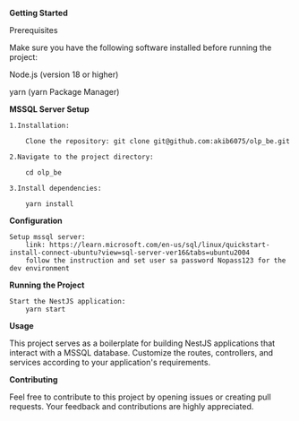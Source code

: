 **Getting Started**

Prerequisites

Make sure you have the following software installed before running the project:

Node.js (version 18 or higher)

yarn (yarn Package Manager)

**MSSQL Server Setup**

    1.Installation:

        Clone the repository: git clone git@github.com:akib6075/olp_be.git
    
    2.Navigate to the project directory:

        cd olp_be

    3.Install dependencies:

        yarn install

**Configuration**

    Setup mssql server:
        link: https://learn.microsoft.com/en-us/sql/linux/quickstart-install-connect-ubuntu?view=sql-server-ver16&tabs=ubuntu2004
        follow the instruction and set user sa password Nopass123 for the dev environment

**Running the Project**

    Start the NestJS application:
        yarn start

**Usage**

This project serves as a boilerplate for building NestJS applications that interact with a MSSQL database. Customize the routes, controllers, and services according to your application's requirements.

**Contributing**

Feel free to contribute to this project by opening issues or creating pull requests. Your feedback and contributions are highly appreciated.